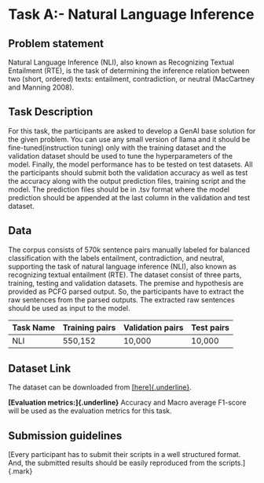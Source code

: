 # Task A:- Natural Language Inference

## Problem statement

Natural Language Inference (NLI), also known as
Recognizing Textual Entailment (RTE), is the task of determining the
inference relation between two (short, ordered) texts: entailment,
contradiction, or neutral (MacCartney and Manning 2008).

## Task Description

For this task, the participants are
asked to develop a GenAI base solution for the given problem. You can
use any small version of llama and it should be fine-tuned(instruction
tuning) only with the training dataset and the validation dataset should
be used to tune the hyperparameters of the model. Finally, the model
performance has to be tested on test datasets. All the participants
should submit both the validation accuracy as well as test the accuracy
along with the output prediction files, training script and the model.
The prediction files should be in .tsv format where the model prediction
should be appended at the last column in the validation and test
dataset.

## Data

The corpus consists of 570k sentence pairs manually labeled for balanced
classification with the labels entailment, contradiction, and neutral,
supporting the task of natural language inference (NLI), also known as
recognizing textual entailment (RTE). The dataset consist of three
parts, training, testing and validation datasets. The premise and
hypothesis are provided as PCFG parsed output. So, the participants have
to extract the raw sentences from the parsed outputs. The extracted raw
sentences should be used as input to the model.

| Task Name | Training pairs | Validation pairs | Test pairs |
|-----------|----------------|------------------|------------|
| NLI       | 550,152        | 10,000           | 10,000     |

## Dataset Link

The dataset can be downloaded from
[[here]{.underline}](https://drive.google.com/file/d/14kplogWzU2JsIB04ENeLtgtYTt0kYyxU/view?usp=sharing).

**[Evaluation metrics:]{.underline}** Accuracy and Macro average
F1-score will be used as the evaluation metrics for this task.

## Submission guidelines

[Every participant has to submit their scripts in a well structured
format. And, the submitted results should be easily reproduced from the
scripts.]{.mark}
